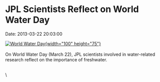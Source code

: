JPL Scientists Reflect on World Water Day
=========================================

Date: 2013-03-22 20:03:00

[![World Water
Day](http://www.jpl.nasa.gov/images/earth/20130322/earth20130322-th.jpg){width="100"
height="75"}](http://www.jpl.nasa.gov/news/news.php?release=2013-113&rn=news.xml&rst=3742)\
\
On World Water Day (March 22), JPL scientists involved in water-related
research reflect on the importance of freshwater.

\
\

